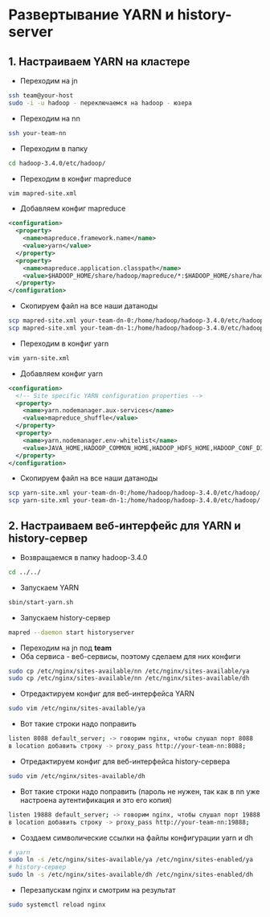 # Развертывание YARN и history-server
## 1. Настраиваем YARN на кластере

- Переходим на jn
```bash
ssh team@your-host
sudo -i -u hadoop - переключаемся на hadoop - юзера
```
- Переходим на nn
```bash
ssh your-team-nn
```
- Переходим в папку
```bash
cd hadoop-3.4.0/etc/hadoop/
```

- Переходим в конфиг mapreduce
```bash
vim mapred-site.xml
```
- Добавляем конфиг mapreduce 
```xml
<configuration>
  <property>
    <name>mapreduce.framework.name</name>
    <value>yarn</value>
  </property>
  <property>
    <name>mapreduce.application.classpath</name>
    <value>$HADOOP_HOME/share/hadoop/mapreduce/*:$HADOOP_HOME/share/hadoop/mapreduce/lib/*</value>
  </property>
</configuration>
```

- Скопируем файл на все наши датаноды
```bash
scp mapred-site.xml your-team-dn-0:/home/hadoop/hadoop-3.4.0/etc/hadoop/
scp mapred-site.xml your-team-dn-1:/home/hadoop/hadoop-3.4.0/etc/hadoop/
```

- Переходим в конфиг yarn
```bash
vim yarn-site.xml
```
- Добавляем конфиг yarn
```xml
<configuration>
  <!-- Site specific YARN configuration properties -->
  <property>
    <name>yarn.nodemanager.aux-services</name>
    <value>mapreduce_shuffle</value>
  </property>
  <property>
    <name>yarn.nodemanager.env-whitelist</name>
    <value>JAVA_HOME,HADOOP_COMMON_HOME,HADOOP_HDFS_HOME,HADOOP_CONF_DIR,CLASSPATH_PREPEND_DISTCACHE,HADOOP_YARN_HOME,HADOOP_HOME,PATH,LANG,TZ,HADOOP_MAPRED_HOME</value>
  </property>
</configuration>
```

- Скопируем файл на все наши датаноды
```bash
scp yarn-site.xml your-team-dn-0:/home/hadoop/hadoop-3.4.0/etc/hadoop/
scp yarn-site.xml your-team-dn-1:/home/hadoop/hadoop-3.4.0/etc/hadoop/
```

## 2. Настраиваем веб-интерфейс для YARN и history-сервер
- Возвращаемся в папку hadoop-3.4.0
```bash
cd ../../
```
- Запускаем YARN
```bash
sbin/start-yarn.sh
```
- Запускаем history-сервер
```bash
mapred --daemon start historyserver
```
- Переходим на jn под **team**
- Оба сервиса - веб-сервисы, поэтому сделаем для них конфиги
```bash
sudo cp /etc/nginx/sites-available/nn /etc/nginx/sites-available/ya
sudo cp /etc/nginx/sites-available/nn /etc/nginx/sites-available/dh
```
- Отредактируем конфиг для веб-интерфейса YARN
```bash
sudo vim /etc/nginx/sites-available/ya
```
- Вот такие строки надо поправить
```bash
listen 8088 default_server; -> говорим nginx, чтобы слушал порт 8088
в location добавить строку -> proxy_pass http://your-team-nn:8088;
```

- Отредактируем конфиг для веб-интерфейса history-сервера
```bash
sudo vim /etc/nginx/sites-available/dh
```
- Вот такие строки надо поправить (пароль не нужен, так как в nn уже настроена аутентификация и это его копия)
```bash
listen 19888 default_server; -> говорим nginx, чтобы слушал порт 19888
в location добавить строку -> proxy_pass http://your-team-nn:19888;
```

- Создаем символические ссылки на файлы конфигурации yarn и dh
```bash
# yarn
sudo ln -s /etc/nginx/sites-available/ya /etc/nginx/sites-enabled/ya 
# history-сервер
sudo ln -s /etc/nginx/sites-available/dh /etc/nginx/sites-enabled/dh 
```
- Перезапускам nginx и смотрим на результат
```bash
sudo systemctl reload nginx
```
